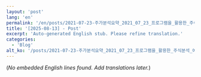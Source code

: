 ```yaml
---
layout: 'post'
lang: 'en'
permalink: '/en/posts/2021-07-23-주가분석요약_2021_07_23_프로그램을_활용한_주식분석_예상결과_21_26_08/'
title: '[2025-08-13] - Post'
excerpt: 'Auto-generated English stub. Please refine translation.'
categories:
  - 'Blog'
alt_ko: '/posts/2021-07-23-주가분석요약_2021_07_23_프로그램을_활용한_주식분석_예상결과_21_26_08/'
---
```


(*No embedded English lines found. Add translations later.*)
